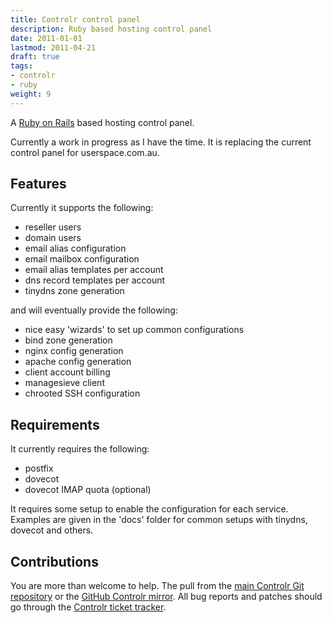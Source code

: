 ```yaml
---
title: Controlr control panel
description: Ruby based hosting control panel
date: 2011-01-01
lastmod: 2011-04-21
draft: true
tags:
- controlr
- ruby
weight: 9
---
```


A [Ruby on Rails](http://rubyonrails.org) based hosting control panel.

Currently a work in progress as I have the time. It is replacing the current
control panel for userspace.com.au.

<!--more-->

## Features

Currently it supports the following:

- reseller users
- domain users
- email alias configuration
- email mailbox configuration
- email alias templates per account
- dns record templates per account
- tinydns zone generation

and will eventually provide the following:

- nice easy 'wizards' to set up common configurations
- bind zone generation
- nginx config generation
- apache config generation
- client account billing
- managesieve client
- chrooted SSH configuration

## Requirements

It currently requires the following:

- postfix
- dovecot
- dovecot IMAP quota (optional)

It requires some setup to enable the configuration for each service. Examples
are given in the 'docs' folder for common setups with tinydns, dovecot and others.

## Contributions

You are more than welcome to help. The pull from the [main Controlr Git
repository](http://git.userspace.com.au/controlr) or the [GitHub Controlr
mirror](http://github.com/felix/controlr). All bug reports and patches should go
through the [Controlr ticket
tracker](http://support.userspace.com.au/projects/controlr).
